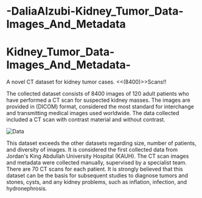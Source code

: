 # -DaliaAlzubi-Kidney_Tumor_Data-Images_And_Metadata

# Kidney_Tumor_Data-Images_And_Metadata-
A novel CT dataset for kidney tumor cases. &lt;&lt;(8400)>>Scans!!

The collected dataset consists of 8400 images of 120 adult patients who have performed a CT scan for suspected kidney masses. The images are provided in (DICOM) format, considered the most standard for interchange and transmitting medical images used worldwide. The data collected included a CT scan with contrast material and without contrast. 

![Data](https://user-images.githubusercontent.com/86482704/207756402-9ac3c19d-3364-4858-a81d-726a5cdcb9cc.png)

This dataset exceeds the other datasets regarding size, number of patients, and diversity of images. It is considered the first collected data from Jordan's King Abdullah University Hospital (KAUH). The CT scan images and metadata were collected manually, supervised by a specialist team. There are 70 CT scans for each patient. It is strongly believed that this dataset can be the basis for subsequent studies to diagnose tumors and stones, cysts, and any kidney problems, such as inflation, infection, and hydronephrosis.



